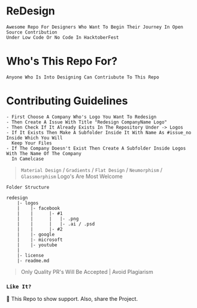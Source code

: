 # ReDesign
```
Awesome Repo For Designers Who Want To Begin Their Journey In Open Source Contribution
Under Low Code Or No Code In HacktoberFest
```

# Who's This Repo For?
```
Anyone Who Is Into Designing Can Contriubute To This Repo
```


# Contributing Guidelines
```
- First Choose A Company Who's Logo You Want To Redesign
- Then Create A Issue With Title "Redesign CompanyName Logo"
- Then Check If It Already Exists In The Repository Under -> Logos
- If It Exists Then Make A Subfolder Inside It With Name As #issue_no Inside Which You Will
  Keep Your Files
- If The Company Doesn't Exist Then Create A Subfolder Inside Logos With The Name Of The Company
  In Camelcase
```
> `Material Design` / `Gradients` / `Flat Design` / `Neumorphism` / `Glassmorphism` Logo's Are Most Welcome 

```
Folder Structure

redesign
    |- logos
    |    |- facebook
    |    |      |- #1
    |    |      |   |- .png
    |    |      |   |- .ai / .psd
    |    |      |- #2
    |    |- google
    |    |- microsoft
    |    |- youtube
    |
    |- license
    |- readme.md
```
> Only Quality PR's Will Be Accepted | Avoid Plagiarism

### `Like It?`
🌟 This Repo to show support.
Also, share the Project.
